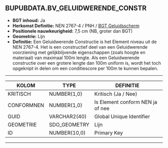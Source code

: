 ﻿## BUPUBDATA.BV_GELUIDWERENDE_CONSTR


* __BGT inhoud:__ Ja
* __Herkomst Definitie:__ NEN 2767-4 / PNH / [BGT Geluidsscherm](http://imgeo.geostandaarden.nl/def/imgeo-object/scheiding/geluidsscherm "BGT Geluidsscherm")
* __Positionele nauwkeurigheid:__ 7,5 cm (NB, groter dan BGT)
* __Geometrie:__ Lijn
* __Definitie:__ Een Geluidwerende Constructie is het Element niveau uit de NEN 2767-4. Het is een constructief deel van een Geluidwerende voorziening met gelijkblijvende eigenschappen (zoals hoogte en materiaal) van maximaal 100m lengte.
Als een Geluidwerende constructie over een grotere lengte dan 100m uniform is, wordt het toch opgeknipt in delen om een conditiescore per 100m te kunnen bepalen.


***

|KOLOM                               |TYPE              |DEFINITIE|
|------                              |----              |-----    |
|KRITISCH                            |NUMBER(1,0)    |Kritisch (Ja / Nee)|
|CONFORMNEN                          |NUMBER(1,0)       |Is Element conform NEN ja of nee|
|GUID                                |VARCHAR2(40)      |Global Unique Identifier|
|GEOMETRIE                            |SDO_GEOMETRY      |Lijn|
|ID                                  |NUMBER(10,0)      |Primary Key|

***


